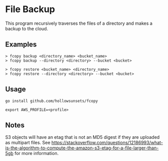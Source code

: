 # File Backup

This program recursively traverses the files of a directory and makes a backup to the cloud.

## Examples

```
> fcopy backup <directory_name> <bucket_name>
> fcopy backup --directory <directory> --bucket <bucket> 
```

```
> fcopy restore <bucket_name> <directory_name>
> fcopy restore --directory <directory> --bucket <bucket> 
```

## Usage

```
go install github.com/hollowsunsets/fcopy
```

```
export AWS_PROFILE=<profile>
```



## Notes


S3 objects will have an etag that is not an MD5 digest if they are uploaded as multipart files.
See https://stackoverflow.com/questions/12186993/what-is-the-algorithm-to-compute-the-amazon-s3-etag-for-a-file-larger-than-5gb for more information.